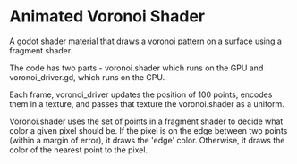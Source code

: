 

# Animated Voronoi Shader

A godot shader material that draws a [voronoi](https://en.wikipedia.org/wiki/Voronoi_diagram)
pattern on a surface using a fragment shader.

The code has two parts - voronoi.shader which runs on the GPU and voronoi_driver.gd, which runs
on the CPU.

Each frame, voronoi_driver updates the position of 100 points, encodes them in a texture, and
passes that texture the voronoi.shader as a uniform.

Voronoi.shader uses the set of points in a fragment shader to decide what color a given pixel should
be. If the pixel is on the edge between two points (within a margin of error), it draws the 'edge'
color. Otherwise, it draws the color of the nearest point to the pixel.
